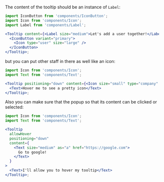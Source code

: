 The content of the tooltip should be an instance of `Label`:

```jsx harmony
import IconButton from 'components/IconButton';
import Icon from 'components/Icon';
import Label from 'components/Label';

<Tooltip content={<Label size="medium">Let's add a user together!</Label>}>
  <IconButton variant="primary">
    <Icon type="user" size="large" />
  </IconButton>
</Tooltip>;
```

but you can put other staff in there as well like an icon:

```jsx harmony
import Icon from 'components/Icon';
import Text from 'components/Text';

<Tooltip positioning="down" content={<Icon size="small" type="company" />}>
  <Text>Hover me to see a pretty icon</Text>
</Tooltip>;
```

Also you can make sure that the popup so that its content can be clicked or selected:

```jsx harmony
import Icon from 'components/Icon';
import Text from 'components/Text';

<Tooltip
  allowHover
  positioning="down"
  content={
    <Text size="medium" as="a" href="https://google.com">
      Go to google!
    </Text>
  }
>
  <Text>I'll allow you to hover my tooltip</Text>
</Tooltip>;
```
